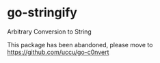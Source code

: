 # go-stringify
 Arbitrary Conversion to String

This package has been abandoned, please move to https://github.com/uccu/go-c0nvert

